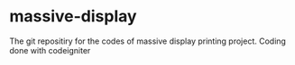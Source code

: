 # massive-display
 The git repositiry for the codes of massive display printing project. Coding done with codeigniter


